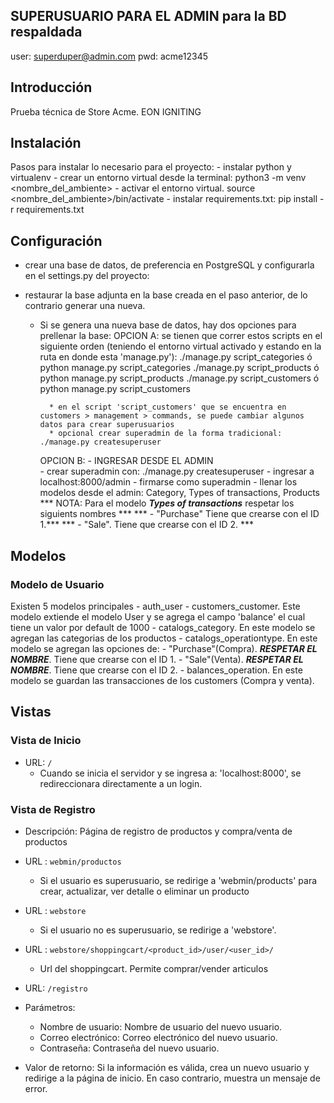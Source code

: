 ## SUPERUSUARIO PARA EL ADMIN para la BD respaldada
user: superduper@admin.com
pwd: acme12345

## Introducción
Prueba técnica de Store Acme.
EON IGNITING

## Instalación
Pasos para instalar lo necesario para el proyecto:
    - instalar python y virtualenv
    - crear un entorno virtual desde la terminal:
        python3 -m venv <nombre_del_ambiente>
    - activar el entorno virtual.
        source <nombre_del_ambiente>/bin/activate
    - instalar requirements.txt:
        pip install -r requirements.txt

    

## Configuración
- crear una base de datos, de preferencia en PostgreSQL y configurarla en el settings.py del proyecto:
- restaurar la base adjunta en la base creada en el paso anterior, de lo contrario generar una nueva.

    * Si se genera una nueva base de datos, hay dos opciones para prellenar la base:
        OPCION A:
            se tienen que correr estos scripts en el siguiente orden (teniendo el entorno virtual activado y estando en la ruta en donde esta 'manage.py'):
                ./manage.py script_categories ó python manage.py script_categories
                ./manage.py script_products ó python manage.py script_products
                ./manage.py script_customers ó python manage.py script_customers

            * en el script 'script_customers' que se encuentra en customers > management > commands, se puede cambiar algunos datos para crear superusuarios
            * opcional crear superadmin de la forma tradicional: ./manage.py createsuperuser
        OPCION B:
            - INGRESAR DESDE EL ADMIN            
                - crear superadmin con: ./manage.py createsuperuser
                - ingresar a localhost:8000/admin
                - firmarse como superadmin
                - llenar los modelos desde el admin: Category, Types of transactions, Products
                *** NOTA: Para el modelo ***Types of transactions*** respetar los siguients nombres ***
                *** - "Purchase" Tiene que crearse con el ID 1.*** 
                *** - "Sale". Tiene que crearse con el ID 2. ***                

## Modelos
### Modelo de Usuario
Existen 5 modelos principales
    - auth_user
    - customers_customer. Este modelo extiende el modelo User y se agrega el campo 'balance' el cual tiene un valor por default de 1000
    - catalogs_category. En este modelo se agregan las categorias de los productos
    - catalogs_operationtype. En este modelo se agregan las opciones de:
        - "Purchase"(Compra).  ***RESPETAR EL NOMBRE***. Tiene que crearse con el ID 1.
        - "Sale"(Venta). ***RESPETAR EL NOMBRE***. Tiene que crearse con el ID 2.
    - balances_operation. En este modelo se guardan las transacciones de los customers (Compra y venta).


## Vistas
### Vista de Inicio
- URL: `/`
    - Cuando se inicia el servidor y se ingresa a: 'localhost:8000', se redireccionara directamente a un login.


### Vista de Registro
- Descripción: Página de registro de productos y compra/venta de productos
- URL : `webmin/productos`
    * Si el usuario es superusuario, se redirige a 'webmin/products' para crear, actualizar, ver detalle o eliminar un producto
- URL : `webstore`
    * Si el usuario no es superusuario, se redirige a 'webstore'.
- URL :  `webstore/shoppingcart/<product_id>/user/<user_id>/`
    * Url del shoppingcart. Permite comprar/vender articulos
    
- URL: `/registro`
- Parámetros:
  - Nombre de usuario: Nombre de usuario del nuevo usuario.
  - Correo electrónico: Correo electrónico del nuevo usuario.
  - Contraseña: Contraseña del nuevo usuario.
- Valor de retorno: Si la información es válida, crea un nuevo usuario y redirige a la página de inicio. En caso contrario, muestra un mensaje de error.

